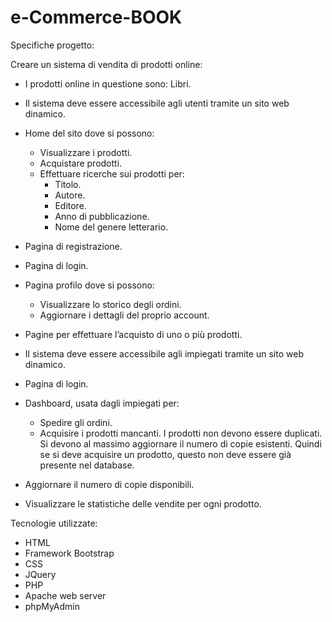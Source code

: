 # e-Commerce-BOOK

Specifiche progetto:

Creare un sistema di vendita di prodotti online:

  - I prodotti online in questione sono: Libri.

  - Il sistema deve essere accessibile agli utenti tramite un sito web dinamico.

  - Home del sito dove si possono:

    - Visualizzare i prodotti.
    - Acquistare prodotti.
    - Effettuare ricerche sui prodotti per:
      - Titolo.
      - Autore.
      - Editore.
      - Anno di pubblicazione.
      - Nome del genere letterario.
  - Pagina di registrazione.
  - Pagina di login.
  - Pagina profilo dove si possono:
     - Visualizzare lo storico degli ordini.
     - Aggiornare i dettagli del proprio account.
  - Pagine per effettuare l’acquisto di uno o più prodotti.
  - Il sistema deve essere accessibile agli impiegati tramite un sito web dinamico.
  - Pagina di login.
  - Dashboard, usata dagli impiegati per:
     - Spedire gli ordini.
     - Acquisire i prodotti mancanti. I prodotti non devono essere duplicati. Si devono al massimo aggiornare il numero di copie esistenti. Quindi se si deve acquisire un prodotto, questo non deve essere già presente nel database.
   - Aggiornare il numero di copie disponibili.
   - Visualizzare le statistiche delle vendite per ogni prodotto.

Tecnologie utilizzate:

  - HTML
  - Framework Bootstrap
  - CSS
  - JQuery
  - PHP
  - Apache web server
  - phpMyAdmin
